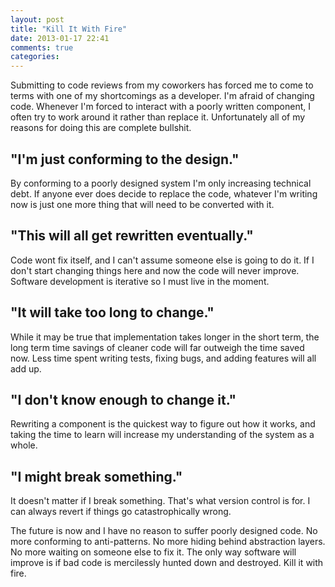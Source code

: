 ```yaml
---
layout: post
title: "Kill It With Fire"
date: 2013-01-17 22:41
comments: true
categories: 
---
```


Submitting to code reviews from my coworkers has forced me to come to terms with one of my shortcomings as a developer. I'm afraid of changing code. Whenever I'm forced to interact with a poorly written component, I often try to work around it rather than replace it. Unfortunately all of my reasons for doing this are complete bullshit.

## "I'm just conforming to the design."
By conforming to a poorly designed system I'm only increasing technical debt. If anyone ever does decide to replace the code, whatever I'm writing now is just one more thing that will need to be converted with it.

## "This will all get rewritten eventually."
Code wont fix itself, and I can't assume someone else is going to do it. If I don't start changing things here and now the code will never improve. Software development is iterative so I must live in the moment.

## "It will take too long to change."
While it may be true that implementation takes longer in the short term, the long term time savings of cleaner code will far outweigh the time saved now. Less time spent writing tests, fixing bugs, and adding features will all add up.

## "I don't know enough to change it."
Rewriting a component is the quickest way to figure out how it works, and taking the time to learn will increase my understanding of the system as a whole.

## "I might break something."
It doesn't matter if I break something. That's what version control is for. I can always revert if things go catastrophically wrong.

The future is now and I have no reason to suffer poorly designed code. No more conforming to anti-patterns. No more hiding behind abstraction layers. No more waiting on someone else to fix it. The only way software will improve is if bad code is mercilessly hunted down and destroyed. Kill it with fire.
